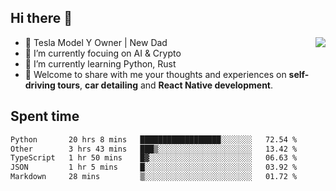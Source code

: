 ## Hi there 👋
<img align="right" src="https://github-readme-stats.vercel.app/api?username=ljunb&show_icons=true&icon_color=CE1D2D&text_color=718096&bg_color=00000000&hide_title=true&hide_border=true" />

- 🚗 Tesla Model Y Owner | New Dad
- 🔭 I’m currently focuing on AI & Crypto
- 🌱 I’m currently learning Python, Rust
- 💬 Welcome to share with me your thoughts and experiences on **self-driving tours**, **car detailing** and **React Native development**.




## Spent time
<!--START_SECTION:waka-->

```txt
Python       20 hrs 8 mins   ██████████████████░░░░░░░   72.54 %
Other        3 hrs 43 mins   ███▒░░░░░░░░░░░░░░░░░░░░░   13.42 %
TypeScript   1 hr 50 mins    █▓░░░░░░░░░░░░░░░░░░░░░░░   06.63 %
JSON         1 hr 5 mins     █░░░░░░░░░░░░░░░░░░░░░░░░   03.92 %
Markdown     28 mins         ▒░░░░░░░░░░░░░░░░░░░░░░░░   01.72 %
```

<!--END_SECTION:waka-->
